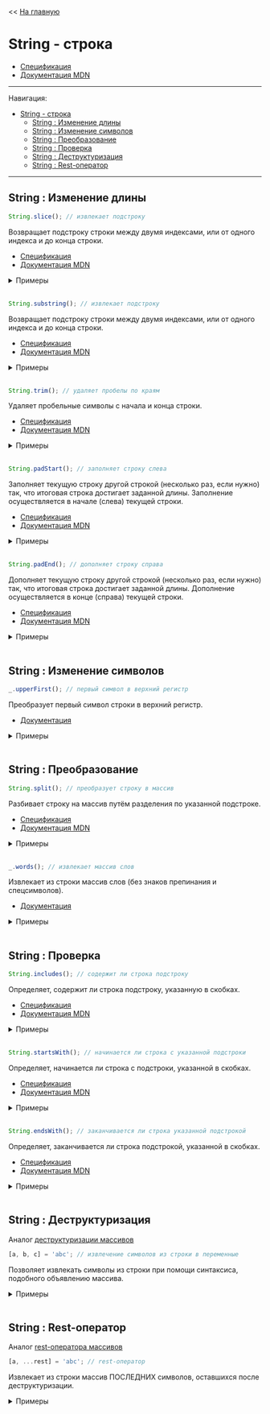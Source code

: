 << [На главную](../README.md)

# String - строка

- [Спецификация](https://tc39.es/ecma262/#sec-string-objects)
- [Документация MDN](https://developer.mozilla.org/ru/docs/Web/JavaScript/Reference/Global_Objects/String)

---

Навигация:

- [String - строка](#string---строка)
  - [String : Изменение длины](#string--изменение-длины)
  - [String : Изменение символов](#string--изменение-символов)
  - [String : Преобразование](#string--преобразование)
  - [String : Проверка](#string--проверка)
  - [String : Деструктуризация](#string--деструктуризация)
  - [String : Rest-оператор](#string--rest-оператор)

---

## String : Изменение длины

<a id="slice"></a>

```js
String.slice(); // извлекает подстроку
```

Возвращает подстроку строки между двумя индексами, или от одного индекса и до конца строки.

- [Спецификация](https://tc39.es/ecma262/#sec-string.prototype.slice)
- [Документация MDN](https://developer.mozilla.org/ru/docs/Web/JavaScript/Reference/Global_Objects/String/slice)

<details>
<summary>Примеры</summary>

```js
const str = '0123456';

str.slice(1); // ==> '123456'
str.slice(-1, 3); // ==> ''     (-1 < 0) ---> если start < 0, возвращается ''
str.slice(3, -1); // ==> '345'  (-1 < 0) ---> если end < 0, end = str.length + end ---> 6
str.slice(1, 3); // ==> '12'

// str === '0123456'
```

</details><br>

<a id="substring"></a>

```js
String.substring(); // извлекает подстроку
```

Возвращает подстроку строки между двумя индексами, или от одного индекса и до конца строки.

- [Спецификация](https://tc39.es/ecma262/#sec-string.prototype.substring)
- [Документация MDN](https://developer.mozilla.org/ru/docs/Web/JavaScript/Reference/Global_Objects/String/substring)

<details>
<summary>Примеры</summary>

```js
const str = '0123456';

str.substring(1); // ==> '123456'
str.substring(-1, 3); // ==> '012'  (-1 < 0) ---> вместо него используется 0
str.substring(3, -1); // ==> '012'  (3 > -1) ---> они меняются местами
str.substring(1, 3); // ==> '12'

// str === '0123456'
```

</details><br>

<a id="trim"></a>

```js
String.trim(); // удаляет пробелы по краям
```

Удаляет пробельные символы с начала и конца строки.

- [Спецификация](https://tc39.es/ecma262/#sec-string.prototype.trim)
- [Документация MDN](https://developer.mozilla.org/ru/docs/Web/JavaScript/Reference/Global_Objects/String/trim)

<details>
<summary>Примеры</summary>

```js
const str1 = '   0123456 ';
const str2 = `
0123456 `;

str1.trim(); // ==> '0123456'
str2.trim(); // ==> '0123456'

// str1 === '   0123456 '
// str2 === '\n0123456 '
```

</details><br>

<a id="padStart"></a>

```js
String.padStart(); // заполняет строку слева
```

Заполняет текущую строку другой строкой (несколько раз, если нужно) так, что итоговая строка достигает заданной длины. Заполнение осуществляется в начале (слева) текущей строки.

- [Спецификация](https://tc39.es/ecma262/#sec-string.prototype.padStart)
- [Документация MDN](https://developer.mozilla.org/ru/docs/Web/JavaScript/Reference/Global_Objects/String/padStart)

<details>
<summary>Примеры</summary>

```js
const str = '1';

str.padStart(4); // ==> '   1'
str.padStart(4, 0); // ==> '0001'
str.padStart(4, '_-'); // ==> '_-_1'

// str === '1'
```

</details><br>

<a id="padEnd"></a>

```js
String.padEnd(); // дополняет строку справа
```

Дополняет текущую строку другой строкой (несколько раз, если нужно) так, что итоговая строка достигает заданной длины. Дополнение осуществляется в конце (справа) текущей строки.

- [Спецификация](https://tc39.es/ecma262/#sec-string.prototype.padEnd)
- [Документация MDN](https://developer.mozilla.org/ru/docs/Web/JavaScript/Reference/Global_Objects/String/padEnd)

<details>
<summary>Примеры</summary>

```js
const str = '1';

str.padEnd(4); // ==> '1   '
str.padEnd(4, 0); // ==> '1000'
str.padEnd(4, '_-'); // ==> '1_-_'

// str === '1'
```

</details><br>

## String : Изменение символов

<a id="lodash_upperFirst"></a>

```js
_.upperFirst(); // первый символ в верхний регистр
```

Преобразует первый символ строки в верхний регистр.

- [Документация](https://lodash.com/docs/#upperFirst)

<details>
<summary>Примеры</summary>

```js
_.upperFirst('венера, земля'); // ==> 'Венера, земля'
_.upperFirst('ВЕНЕРА, земля'); // ==> 'ВЕНЕРА, земля'
```

</details><br>

## String : Преобразование

<a id="split"></a>

```js
String.split(); // преобразует строку в массив
```

Разбивает строку на массив путём разделения по указанной подстроке.

- [Спецификация](https://tc39.es/ecma262/#sec-string.prototype.split)
- [Документация MDN](https://developer.mozilla.org/ru/docs/Web/JavaScript/Reference/Global_Objects/String/split)

<details>
<summary>Примеры</summary>

```js
const planets = 'Меркурий,Венера,Земля,Марс';

planets.split(','); // ==> ['Меркурий', 'Венера', 'Земля', 'Марс']

// planets === 'Меркурий,Венера,Земля,Марс'
```

Обратное действие: [Array => String](./js-array.md#join)

</details><br>

<a id="lodash_words"></a>

```js
_.words(); // извлекает массив слов
```

Извлекает из строки массив слов (без знаков препинания и спецсимволов).

- [Документация](https://lodash.com/docs/#words)

<details>
<summary>Примеры</summary>

```js
_.words('Земля и Луна, Марс & Фобос'); // ==> ['Земля', 'и', 'Луна', 'Марс', 'Фобос']
```

</details><br>

## String : Проверка

<a id="includes"></a>

```js
String.includes(); // содержит ли строка подстроку
```

Определяет, содержит ли строка подстроку, указанную в скобках.

- [Спецификация](https://tc39.es/ecma262/#sec-string.prototype.includes)
- [Документация MDN](https://developer.mozilla.org/ru/docs/Web/JavaScript/Reference/Global_Objects/String/includes)

<details>
<summary>Примеры</summary>

```js
const planets = 'Меркурий,Венера,Земля,Марс';

planets.includes('М'); // ==> true
planets.includes('Меркурий'); // ==> true
planets.includes(''); // ==> true
planets.includes('Юпитер'); // ==> false

planets.includes('Венера', 0); // ==> true
planets.slice(0); // 'Меркурий,Венера,Земля,Марс'

planets.includes('Венера', 9); // ==> true
planets.slice(9); // 'Венера,Земля,Марс'

planets.includes('Венера', 16); // ==> false
planets.slice(16); // 'Земля,Марс'

// planets === 'Меркурий,Венера,Земля,Марс'
```

</details><br>

<a id="startsWith"></a>

```js
String.startsWith(); // начинается ли строка с указанной подстроки
```

Определяет, начинается ли строка с подстроки, указанной в скобках.

- [Спецификация](https://tc39.es/ecma262/#sec-string.prototype.startswith)
- [Документация MDN](https://developer.mozilla.org/ru/docs/Web/JavaScript/Reference/Global_Objects/String/startsWith)

<details>
<summary>Примеры</summary>

```js
const planets = 'Меркурий,Венера,Земля,Марс';

planets.startsWith('М'); // ==> true
planets.startsWith('Меркурий'); // ==> true
planets.startsWith(''); // ==> true
planets.startsWith('Венера'); // ==> false

planets.startsWith('М', 0); // ==> true
planets.startsWith('Венера', 9); // ==> true
planets.startsWith('Венера', 0); // ==> false

// planets === 'Меркурий,Венера,Земля,Марс'
```

</details><br>

<a id="endsWith"></a>

```js
String.endsWith(); // заканчивается ли строка указанной подстрокой
```

Определяет, заканчивается ли строка подстрокой, указанной в скобках.

- [Спецификация](https://tc39.es/ecma262/#sec-string.prototype.endswith)
- [Документация MDN](https://developer.mozilla.org/ru/docs/Web/JavaScript/Reference/Global_Objects/String/endsWith)

<details>
<summary>Примеры</summary>

```js
const planets = 'Меркурий,Венера,Земля,Марс';

planets.endsWith('с'); // ==> true
planets.endsWith('Марс'); // ==> true
planets.endsWith(''); // ==> true
planets.endsWith('Венера'); // ==> false

planets.endsWith('c', 26); // ==> true (26 — длина проверяемой подстроки)
planets.slice(0, 26); // 'Меркурий,Венера,Земля,Марс'

planets.endsWith('Венера', 15); // ==> true
planets.slice(0, 15); // 'Меркурий,Венера'

planets.endsWith('Меркурий', 4); // ==> false
planets.slice(0, 4); // 'Мерк'

// planets === 'Меркурий,Венера,Земля,Марс'
```

</details><br>

## String : Деструктуризация

Аналог [деструктуризации массивов](./js-array.md#destructuring)

<a id="destructuring"></a>

```js
[a, b, c] = 'abc'; // извлечение символов из строки в переменные
```

Позволяет извлекать символы из строки при помощи синтаксиса, подобного объявлению массива.

<details>
<summary>Примеры</summary>

```js
const [a, b, , , c, d, e = '!'] = 'Земля';
// a === 'З'
// b === 'е'
// c === 'я'
// d === undefined
// e === '!'
```

</details><br>

## String : Rest-оператор

Аналог [rest-оператора массивов](./js-array.md#rest)

<a id="rest"></a>

```js
[a, ...rest] = 'abc'; // rest-оператор
```

Извлекает из строки массив ПОСЛЕДНИХ символов, оставшихся после деструктуризации.

<details>
<summary>Примеры</summary>

```js
const [a, b, , ...other] = 'Земля';
// a === 'З'
// b === 'е'
// other === ['л', 'я']
```

</details><br>
